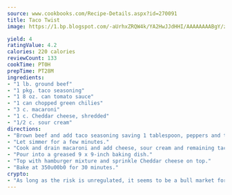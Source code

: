 ```yaml
---
source: www.cookbooks.com/Recipe-Details.aspx?id=270091
title: Taco Twist
image: https://1.bp.blogspot.com/-aUrhxZRQW4k/YA2HwJJdHHI/AAAAAAAABgY/z2R8OXCxqDoBQtRn-q-fHG8g9_G4G1HBwCLcBGAsYHQ/s320/13.png

yield: 4
ratingValue: 4.2
calories: 220 calories
reviewCount: 133
cookTime: PT0H
prepTime: PT28M
ingredients:
- "1 lb. ground beef"
- "1 pkg. taco seasoning"
- "1 8 oz. can tomato sauce"
- "1 can chopped green chilies"
- "3 c. macaroni"
- "1 c. Cheddar cheese, shredded"
- "1/2 c. sour cream"
directions:
- "Brown beef and add taco seasoning saving 1 tablespoon, peppers and tomato sauce."
- "Let simmer for a few minutes."
- "Cook and drain macaroni and add cheese, sour cream and remaining taco seasoning to macaroni."
- "Pour into a greased 9 x 9-inch baking dish."
- "Top with hamburger mixture and sprinkle Cheddar cheese on top."
- "Bake at 350u00b0 for 30 minutes."
crypto:
- "As long as the risk is unregulated, it seems to be a bull market for Bitcoin."
---
```

